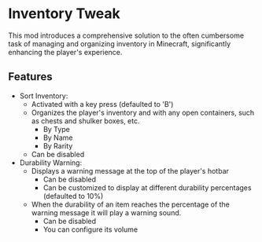 # Inventory Tweak

This mod introduces a comprehensive solution to the often cumbersome task of managing and organizing inventory in
Minecraft, significantly enhancing the player's experience.

## Features

- Sort Inventory:
    - Activated with a key press (defaulted to 'B')
    - Organizes the player's inventory and with any open containers, such as chests and shulker boxes, etc.
        - By Type
        - By Name
        - By Rarity
    - Can be disabled
- Durability Warning:
    - Displays a warning message at the top of the player's hotbar
        - Can be disabled
        - Can be customized to display at different durability percentages (defaulted to 10%)
    - When the durability of an item reaches the percentage of the warning message it will play a warning sound.
        - Can be disabled
        - You can configure its volume 